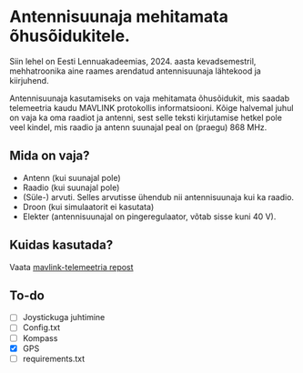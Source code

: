 # Antennisuunaja mehitamata õhusõidukitele.
Siin lehel on Eesti Lennuakadeemias, 2024. aasta kevadsemestril, mehhatroonika aine raames arendatud antennisuunaja lähtekood ja kiirjuhend.

Antennisuunaja kasutamiseks on vaja mehitamata õhusõidukit, mis saadab telemeetria kaudu MAVLINK protokollis informatsiooni. Kõige halvemal juhul on vaja ka oma raadiot ja antenni, sest selle teksti kirjutamise hetkel pole veel kindel, mis raadio ja antenn suunajal peal on (praegu) 868 MHz.

## Mida on vaja?
- Antenn (kui suunajal pole)
- Raadio (kui suunajal pole)
- (Süle-) arvuti. Selles arvutisse ühendub nii antennisuunaja kui ka raadio.
- Droon (kui simulaatorit ei kasutata)
- Elekter (antennisuunajal on pingeregulaator, võtab sisse kuni 40 V).
## Kuidas kasutada?
Vaata [mavlink-telemeetria repost](https://github.com/ela-mehhatroonika-antennisuunaja/mavlink-telemeetria)
## To-do
- [ ] Joystickuga juhtimine
- [ ] Config.txt
- [ ] Kompass
- [x] GPS
- [ ] requirements.txt
